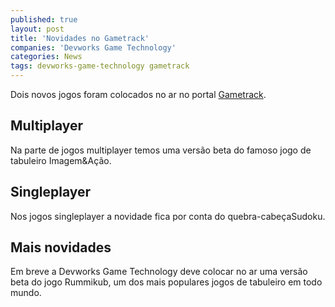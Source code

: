 ```yaml
---
published: true
layout: post
title: 'Novidades no Gametrack'
companies: 'Devworks Game Technology'
categories: News
tags: devworks-game-technology gametrack
---
```

Dois novos jogos foram colocados no ar no portal [Gametrack](http://www.gametrack.com.br).

## Multiplayer
Na parte de jogos multiplayer temos uma vers&atilde;o beta do famoso jogo de tabuleiro
Imagem&amp;A&ccedil;&atilde;o. 

## Singleplayer
Nos jogos singleplayer a novidade fica por conta do quebra-cabe&ccedil;aSudoku.

## Mais novidades
Em breve a Devworks Game Technology deve colocar no ar uma vers&atilde;o beta do jogo Rummikub, um dos mais populares jogos de tabuleiro em todo mundo.
